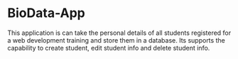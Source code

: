 # BioData-App
This application is can take the personal details of all students registered for a web development training and store them in a database. Its supports the capability to create student, edit student info and delete student info.
